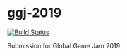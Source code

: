 # ggj-2019
[![Build Status](https://travis-ci.org/jenningsm42/ggj-2019.svg?branch=master)](https://travis-ci.org/jenningsm42/ggj-2019)

Submission for Global Game Jam 2019
